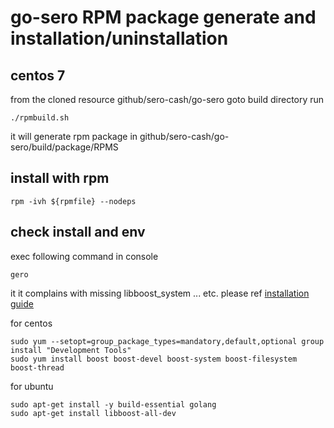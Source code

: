 #  go-sero RPM package generate and installation/uninstallation

## centos 7

from the cloned resource github/sero-cash/go-sero
goto build directory
run 
```
./rpmbuild.sh
```

it will generate rpm package in github/sero-cash/go-sero/build/package/RPMS

## install with rpm
```
rpm -ivh ${rpmfile} --nodeps
```


## check install and env
exec following command in console
```
gero
```
it it complains with missing libboost_system ... etc.
please ref [installation guide](https://github.com/sero-cash/go-sero/wiki/Building-Sero)

for centos
```
sudo yum --setopt=group_package_types=mandatory,default,optional group install "Development Tools"
sudo yum install boost boost-devel boost-system boost-filesystem boost-thread
```
for ubuntu
```
sudo apt-get install -y build-essential golang
sudo apt-get install libboost-all-dev
```

##